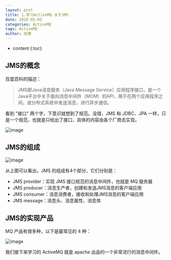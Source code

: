 ```yaml
---
layout: post
title: 1.学习ActiveMQ-关于JMS
date: 2020-05-05
categories: ActiveMQ
tags: ActiveMQ
author: 龙德
---
```


* content
{:toc}

## JMS的概念

百度百科的描述：

> JMS即Java消息服务（Java Message Service）应用程序接口，是一个Java平台中关于面向消息中间件（MOM）的API，用于在两个应用程序之间，或分布式系统中发送消息，进行异步通信。

看到 "接口" 两个字，下意识就想到了规范。没错，JMS 和 JDBC、JPA 一样，只是一个规范，也就是只给出了接口，具体的内容由各个厂商去实现。

![image](https://miansen.wang/assets/20200506143952.png)

## JMS的组成

![image](https://miansen.wang/assets/20200102060824826.png)

从上图可以看出，JMS 的组成有4个部分，它们分别是：

- JMS provider：实现 JMS 接口规范的消息中间件，也就是 MQ 服务器
- JMS producer：消息生产者，创建和发送JMS消息的客户端应用
- JMS consumer：消息消费者，接收和处理JMS消息的客户端应用
- JMS message：消息头、消息属性、消息体

## JMS的实现产品

MQ 产品有很多种，以下是最常见的 4 种：

![image](https://miansen.wang/assets/20200508181345.png)

我们接下来学习的 ActiveMQ 就是 apache 出品的一个非常流行的消息中间件。
